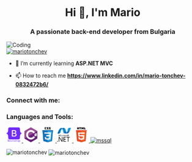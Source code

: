 <h1 align="center">Hi 👋, I'm Mario</h1>
<h3 align="center">A passionate back-end developer from Bulgaria</h3>
<img align="right" alt="Coding" width="1000" src="https://i.pinimg.com/originals/d4/81/f3/d481f3c72e283309071f79e01b05c06d.gif">

<p align="left"> <a href="https://github.com/ryo-ma/github-profile-trophy"><img src="https://github-profile-trophy.vercel.app/?username=mariotonchev" alt="mariotonchev" /></a> </p>

- 🌱 I’m currently learning **ASP.NET MVC**

- 📫 How to reach me **https://www.linkedin.com/in/mario-tonchev-0832472b6/**

<h3 align="left">Connect with me:</h3>
<p align="left">
</p>

<h3 align="left">Languages and Tools:</h3>
<p align="left"> <a href="https://getbootstrap.com" target="_blank" rel="noreferrer"> <img src="https://raw.githubusercontent.com/devicons/devicon/master/icons/bootstrap/bootstrap-plain-wordmark.svg" alt="bootstrap" width="40" height="40"/> </a> <a href="https://www.w3schools.com/cs/" target="_blank" rel="noreferrer"> <img src="https://raw.githubusercontent.com/devicons/devicon/master/icons/csharp/csharp-original.svg" alt="csharp" width="40" height="40"/> </a> <a href="https://www.w3schools.com/css/" target="_blank" rel="noreferrer"> <img src="https://raw.githubusercontent.com/devicons/devicon/master/icons/css3/css3-original-wordmark.svg" alt="css3" width="40" height="40"/> </a> <a href="https://dotnet.microsoft.com/" target="_blank" rel="noreferrer"> <img src="https://raw.githubusercontent.com/devicons/devicon/master/icons/dot-net/dot-net-original-wordmark.svg" alt="dotnet" width="40" height="40"/> </a> <a href="https://www.w3.org/html/" target="_blank" rel="noreferrer"> <img src="https://raw.githubusercontent.com/devicons/devicon/master/icons/html5/html5-original-wordmark.svg" alt="html5" width="40" height="40"/> </a> <a href="https://www.microsoft.com/en-us/sql-server" target="_blank" rel="noreferrer"> <img src="https://www.svgrepo.com/show/303229/microsoft-sql-server-logo.svg" alt="mssql" width="40" height="40"/> </a> </p>

<p><img align="left" src="https://github-readme-stats.vercel.app/api/top-langs?username=mariotonchev&show_icons=true&locale=en&layout=compact" alt="mariotonchev" /></p>

<p>&nbsp;<img align="center" src="https://github-readme-stats.vercel.app/api?username=mariotonchev&show_icons=true&locale=en" alt="mariotonchev" /></p>
